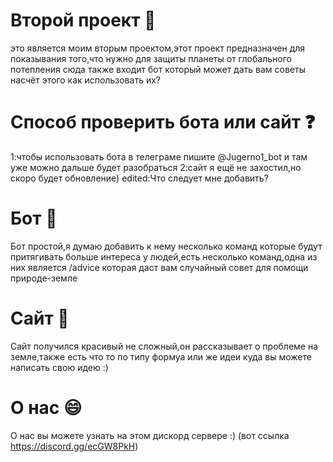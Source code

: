 # Второй проект 🥈
это является моим вторым проектом,этот проект предназначен для показывания того,что нужно для защиты планеты от глобального потепления
сюда также входит бот который может дать вам советы насчёт этого
как использовать их?
# Способ проверить бота или сайт ❓
1:чтобы использовать бота в телеграме пишите @Jugerno1_bot и там уже можно дальше будет разобраться
2:сайт я ещё не захостил,но скоро будет обновление)
edited:Что следует мне добавить?
# Бот 🤖
Бот простой,я думаю добавить к нему несколько команд которые будут притягивать больше интереса у людей,есть несколько команд,одна из них является 
/advice которая даст вам случайный совет для помощи природе-земле
# Сайт 🙂
Сайт получился красивый не сложный,он рассказывает о проблеме на земле,также есть что то по типу формуа или же идеи куда вы можете написать свою идею :)
# О нас 😄
О нас вы можете узнать на этом дискорд сервере :)
(вот ссылка https://discord.gg/ecGW8PkH)
